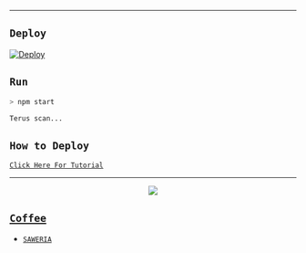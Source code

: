 -------
## ```Deploy```

[![Deploy](https://www.herokucdn.com/deploy/button.svg)](https://heroku.com/deploy?template=https://github.com/ALFI885/ALFI/)

## `Run`

```bash
> npm start

Terus scan...

```

## ```How to Deploy```

[`Click Here For Tutorial`](https://youtu.be/_CP2_1Yqauo)<br>

----------

<p align="center">
  <a href="https://youtu.be/_CP2_1Yqauo"><img src="https://a.top4top.io/p_2081imvxm1.jpg" />
</p>


## ```Coffee```

- [`SAWERIA`](https://saweria.co/zeeoneofc)


